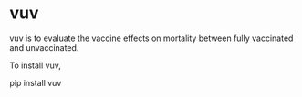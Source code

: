 # vuv
vuv is to evaluate the vaccine effects on mortality between fully vaccinated and unvaccinated.

To install vuv, 

pip install vuv
